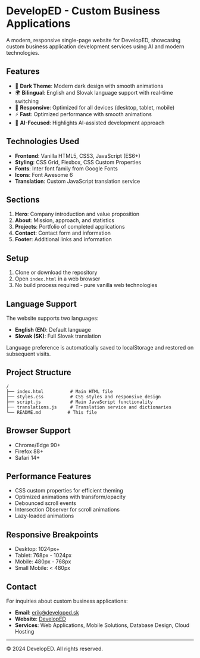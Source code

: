 # DevelopED - Custom Business Applications

A modern, responsive single-page website for DevelopED, showcasing custom business application development services using AI and modern technologies.

## Features

- 🌙 **Dark Theme**: Modern dark design with smooth animations
- 🌍 **Bilingual**: English and Slovak language support with real-time switching
- 📱 **Responsive**: Optimized for all devices (desktop, tablet, mobile)
- ⚡ **Fast**: Optimized performance with smooth animations
- 🤖 **AI-Focused**: Highlights AI-assisted development approach

## Technologies Used

- **Frontend**: Vanilla HTML5, CSS3, JavaScript (ES6+)
- **Styling**: CSS Grid, Flexbox, CSS Custom Properties
- **Fonts**: Inter font family from Google Fonts
- **Icons**: Font Awesome 6
- **Translation**: Custom JavaScript translation service

## Sections

1. **Hero**: Company introduction and value proposition
2. **About**: Mission, approach, and statistics
3. **Projects**: Portfolio of completed applications
4. **Contact**: Contact form and information
5. **Footer**: Additional links and information

## Setup

1. Clone or download the repository
2. Open `index.html` in a web browser
3. No build process required - pure vanilla web technologies

## Language Support

The website supports two languages:
- **English (EN)**: Default language
- **Slovak (SK)**: Full Slovak translation

Language preference is automatically saved to localStorage and restored on subsequent visits.

## Project Structure

```
/
├── index.html          # Main HTML file
├── styles.css          # CSS styles and responsive design
├── script.js           # Main JavaScript functionality
├── translations.js     # Translation service and dictionaries
└── README.md          # This file
```

## Browser Support

- Chrome/Edge 90+
- Firefox 88+
- Safari 14+

## Performance Features

- CSS custom properties for efficient theming
- Optimized animations with transform/opacity
- Debounced scroll events
- Intersection Observer for scroll animations
- Lazy-loaded animations

## Responsive Breakpoints

- Desktop: 1024px+
- Tablet: 768px - 1024px
- Mobile: 480px - 768px
- Small Mobile: < 480px

## Contact

For inquiries about custom business applications:

- **Email**: erik@developed.sk
- **Website**: [DevelopED](https://developed.sk)
- **Services**: Web Applications, Mobile Solutions, Database Design, Cloud Hosting

---

© 2024 DevelopED. All rights reserved.
